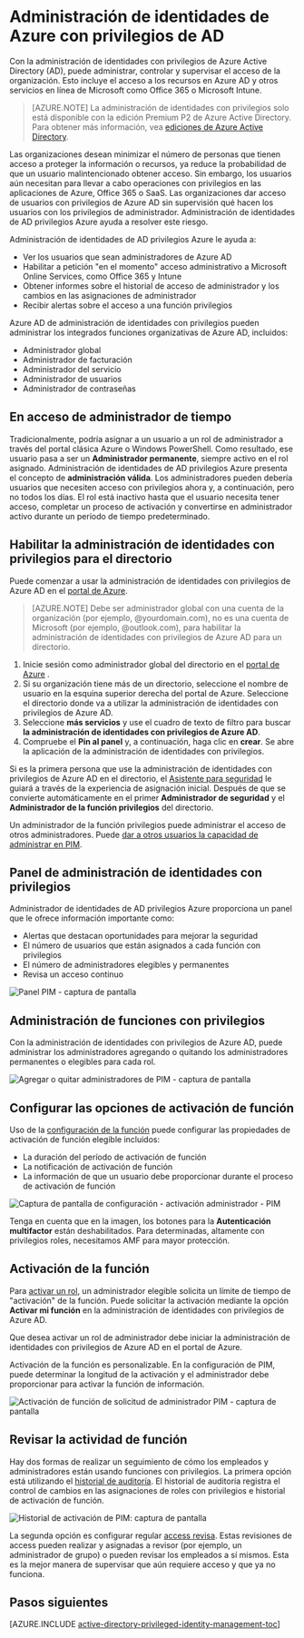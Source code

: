 <properties
    pageTitle="Administración de identidades con privilegios de AD Azure | Microsoft Azure"
    description="Un tema que explica qué es la administración de identidades con privilegios de Azure AD y cómo usar PIM para mejorar la seguridad de la nube."
    services="active-directory"
    documentationCenter=""
    authors="kgremban"
    manager="femila"
    editor=""/>

<tags
    ms.service="active-directory"
    ms.workload="identity"
    ms.tgt_pltfrm="na"
    ms.devlang="na"
    ms.topic="article"
    ms.date="09/16/2016"
    ms.author="kgremban"/>

# <a name="azure-ad-privileged-identity-management"></a>Administración de identidades de Azure con privilegios de AD

Con la administración de identidades con privilegios de Azure Active Directory (AD), puede administrar, controlar y supervisar el acceso de la organización. Esto incluye el acceso a los recursos en Azure AD y otros servicios en línea de Microsoft como Office 365 o Microsoft Intune.  

> [AZURE.NOTE] La administración de identidades con privilegios solo está disponible con la edición Premium P2 de Azure Active Directory. Para obtener más información, vea [ediciones de Azure Active Directory](active-directory-editions.md).

Las organizaciones desean minimizar el número de personas que tienen acceso a proteger la información o recursos, ya reduce la probabilidad de que un usuario malintencionado obtener acceso. Sin embargo, los usuarios aún necesitan para llevar a cabo operaciones con privilegios en las aplicaciones de Azure, Office 365 o SaaS. Las organizaciones dar acceso de usuarios con privilegios de Azure AD sin supervisión qué hacen los usuarios con los privilegios de administrador. Administración de identidades de AD privilegios Azure ayuda a resolver este riesgo.  

Administración de identidades de AD privilegios Azure le ayuda a:  

- Ver los usuarios que sean administradores de Azure AD
- Habilitar a petición "en el momento" acceso administrativo a Microsoft Online Services, como Office 365 y Intune
- Obtener informes sobre el historial de acceso de administrador y los cambios en las asignaciones de administrador
- Recibir alertas sobre el acceso a una función privilegios

Azure AD de administración de identidades con privilegios pueden administrar los integrados funciones organizativas de Azure AD, incluidos:  

- Administrador global
- Administrador de facturación
- Administrador del servicio  
- Administrador de usuarios
- Administrador de contraseñas

## <a name="just-in-time-administrator-access"></a>En acceso de administrador de tiempo

Tradicionalmente, podría asignar a un usuario a un rol de administrador a través del portal clásica Azure o Windows PowerShell. Como resultado, ese usuario pasa a ser un **Administrador permanente**, siempre activo en el rol asignado. Administración de identidades de AD privilegios Azure presenta el concepto de **administración válida**. Los administradores pueden debería usuarios que necesiten acceso con privilegios ahora y, a continuación, pero no todos los días. El rol está inactivo hasta que el usuario necesita tener acceso, completar un proceso de activación y convertirse en administrador activo durante un período de tiempo predeterminado.

## <a name="enable-privileged-identity-management-for-your-directory"></a>Habilitar la administración de identidades con privilegios para el directorio

Puede comenzar a usar la administración de identidades con privilegios de Azure AD en el [portal de Azure](https://portal.azure.com/).

>[AZURE.NOTE] Debe ser administrador global con una cuenta de la organización (por ejemplo, @yourdomain.com), no es una cuenta de Microsoft (por ejemplo, @outlook.com), para habilitar la administración de identidades con privilegios de Azure AD para un directorio.

1. Inicie sesión como administrador global del directorio en el [portal de Azure](https://portal.azure.com/) .
2. Si su organización tiene más de un directorio, seleccione el nombre de usuario en la esquina superior derecha del portal de Azure. Seleccione el directorio donde va a utilizar la administración de identidades con privilegios de Azure AD.
3. Seleccione **más servicios** y use el cuadro de texto de filtro para buscar **la administración de identidades con privilegios de Azure AD**.
4. Compruebe el **Pin al panel** y, a continuación, haga clic en **crear**. Se abre la aplicación de la administración de identidades con privilegios.

Si es la primera persona que use la administración de identidades con privilegios de Azure AD en el directorio, el [Asistente para seguridad](active-directory-privileged-identity-management-security-wizard.md) le guiará a través de la experiencia de asignación inicial. Después de que se convierte automáticamente en el primer **Administrador de seguridad** y el **Administrador de la función privilegios** del directorio.

Un administrador de la función privilegios puede administrar el acceso de otros administradores. Puede [dar a otros usuarios la capacidad de administrar en PIM](active-directory-privileged-identity-management-how-to-give-access-to-pim.md).

## <a name="privileged-identity-management-dashboard"></a>Panel de administración de identidades con privilegios

Administrador de identidades de AD privilegios Azure proporciona un panel que le ofrece información importante como:

- Alertas que destacan oportunidades para mejorar la seguridad
- El número de usuarios que están asignados a cada función con privilegios  
- El número de administradores elegibles y permanentes
- Revisa un acceso continuo

![Panel PIM - captura de pantalla][2]

## <a name="privileged-role-management"></a>Administración de funciones con privilegios

Con la administración de identidades con privilegios de Azure AD, puede administrar los administradores agregando o quitando los administradores permanentes o elegibles para cada rol.

![Agregar o quitar administradores de PIM - captura de pantalla][3]

## <a name="configure-the-role-activation-settings"></a>Configurar las opciones de activación de función

Uso de la [configuración de la función](active-directory-privileged-identity-management-how-to-change-default-settings.md) puede configurar las propiedades de activación de función elegible incluidos:

- La duración del período de activación de función
- La notificación de activación de función
- La información de que un usuario debe proporcionar durante el proceso de activación de función  

![Captura de pantalla de configuración - activación administrador - PIM][4]

Tenga en cuenta que en la imagen, los botones para la **Autenticación multifactor** están deshabilitados. Para determinadas, altamente con privilegios roles, necesitamos AMF para mayor protección.

## <a name="role-activation"></a>Activación de la función  

Para [activar un rol](active-directory-privileged-identity-management-how-to-activate-role.md), un administrador elegible solicita un límite de tiempo de "activación" de la función. Puede solicitar la activación mediante la opción **Activar mi función** en la administración de identidades con privilegios de Azure AD.

Que desea activar un rol de administrador debe iniciar la administración de identidades con privilegios de Azure AD en el portal de Azure.

Activación de la función es personalizable. En la configuración de PIM, puede determinar la longitud de la activación y el administrador debe proporcionar para activar la función de información.

![Activación de función de solicitud de administrador PIM - captura de pantalla][5]

## <a name="review-role-activity"></a>Revisar la actividad de función

Hay dos formas de realizar un seguimiento de cómo los empleados y administradores están usando funciones con privilegios. La primera opción está utilizando el [historial de auditoría](active-directory-privileged-identity-management-how-to-use-audit-log.md). El historial de auditoría registra el control de cambios en las asignaciones de roles con privilegios e historial de activación de función.

![Historial de activación de PIM: captura de pantalla][6]

La segunda opción es configurar regular [access revisa](active-directory-privileged-identity-management-how-to-start-security-review.md). Estas revisiones de access pueden realizar y asignadas a revisor (por ejemplo, un administrador de grupo) o pueden revisar los empleados a sí mismos. Esta es la mejor manera de supervisar que aún requiere acceso y que ya no funciona.


## <a name="next-steps"></a>Pasos siguientes
[AZURE.INCLUDE [active-directory-privileged-identity-management-toc](../../includes/active-directory-privileged-identity-management-toc.md)]

<!--Image references-->

[1]: ./media/active-directory-privileged-identity-management-configure/PIM_EnablePim.png
[2]: ./media/active-directory-privileged-identity-management-configure/PIM_Dash.png
[3]: ./media/active-directory-privileged-identity-management-configure/PIM_AddRemove.png
[4]: ./media/active-directory-privileged-identity-management-configure/PIM_RoleActivationSettings.png
[5]: ./media/active-directory-privileged-identity-management-configure/PIM_RequestActivation.png
[6]: ./media/active-directory-privileged-identity-management-configure/PIM_ActivationHistory.png
